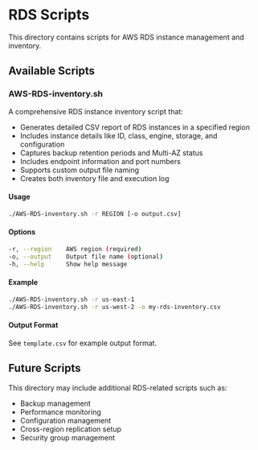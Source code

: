 # RDS Scripts

This directory contains scripts for AWS RDS instance management and inventory.

## Available Scripts

### AWS-RDS-inventory.sh

A comprehensive RDS instance inventory script that:

- Generates detailed CSV report of RDS instances in a specified region
- Includes instance details like ID, class, engine, storage, and configuration
- Captures backup retention periods and Multi-AZ status
- Includes endpoint information and port numbers
- Supports custom output file naming
- Creates both inventory file and execution log

#### Usage

```bash
./AWS-RDS-inventory.sh -r REGION [-o output.csv]
```

#### Options

```bash
-r, --region    AWS region (required)
-o, --output    Output file name (optional)
-h, --help      Show help message
```

#### Example

```bash
./AWS-RDS-inventory.sh -r us-east-1
./AWS-RDS-inventory.sh -r us-west-2 -o my-rds-inventory.csv
```

#### Output Format

See `template.csv` for example output format.

## Future Scripts

This directory may include additional RDS-related scripts such as:

- Backup management
- Performance monitoring
- Configuration management
- Cross-region replication setup
- Security group management 